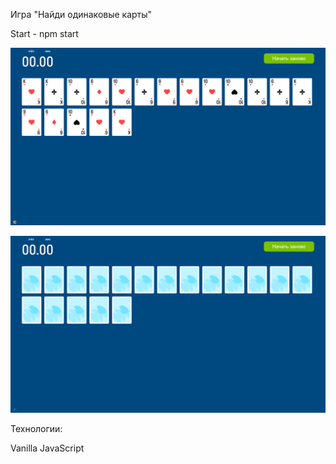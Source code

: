 Игра "Найди одинаковые карты"



Start - npm start


![Alt text](image-1.png)

![Alt text](image.png)

Технологии:

Vanilla JavaScript

